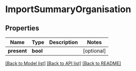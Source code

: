 # ImportSummaryOrganisation

## Properties
Name | Type | Description | Notes
------------ | ------------- | ------------- | -------------
**present** | **bool** |  | [optional] 

[[Back to Model list]](../README.md#documentation-for-models) [[Back to API list]](../README.md#documentation-for-api-endpoints) [[Back to README]](../README.md)


